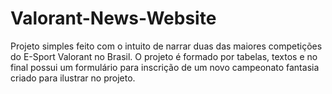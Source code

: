 # Valorant-News-Website  
Projeto simples feito com o intuito de narrar duas das maiores competições do E-Sport Valorant no Brasil.
O projeto é formado por tabelas, textos e no final possui um formulário para inscrição de um novo campeonato fantasia criado para ilustrar no projeto.
